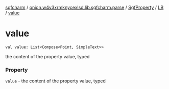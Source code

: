 [sgfcharm](../../../index.md) / [onion.w4v3xrmknycexlsd.lib.sgfcharm.parse](../../index.md) / [SgfProperty](../index.md) / [LB](index.md) / [value](./value.md)

# value

`val value: List<Compose<Point, SimpleText>>`

the content of the property value, typed

### Property

`value` - the content of the property value, typed